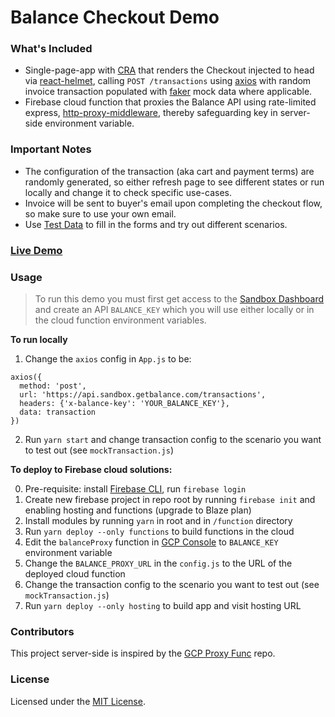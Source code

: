 Balance Checkout Demo
========

### What's Included ###
-  Single-page-app with [CRA](https://github.com/facebook/create-react-app) that renders the Checkout injected to head via [react-helmet](https://github.com/nfl/react-helmet), calling `POST /transactions` using [axios](https://github.com/axios/axios) with random invoice transaction populated with [faker](https://github.com/marak/Faker.js/) mock data where applicable.
-  Firebase cloud function that proxies the Balance API using rate-limited express, [http-proxy-middleware](https://www.npmjs.com/package/http-proxy-middleware), thereby safeguarding key in server-side environment variable.

### Important Notes ###
- The configuration of the transaction (aka cart and payment terms) are randomly generated, so either refresh page to see different states or run locally and change it to check specific use-cases.
- Invoice will be sent to buyer's email upon completing the checkout flow, so make sure to use your own email.
- Use [Test Data](https://docs.getbalance.com/reference/test-data) to fill in the forms and try out different scenarios.

### [Live Demo](https://balance-checkout-demo.web.app/) ###

### Usage ###
> To run this demo you must first get access to the [Sandbox Dashboard](https://dashboard.sandbox.getbalance.com/settings/security) and create an API `BALANCE_KEY` which you will use either locally or in the cloud function environment variables.

**To run locally**
1. Change the `axios` config in `App.js` to be:
```
axios({
  method: 'post',
  url: 'https://api.sandbox.getbalance.com/transactions',
  headers: {'x-balance-key': 'YOUR_BALANCE_KEY'},
  data: transaction
})
```
2. Run `yarn start` and change transaction config to the scenario you want to test out (see `mockTransaction.js`)

**To deploy to Firebase cloud solutions:**

0. Pre-requisite: install [Firebase CLI](https://firebase.google.com/docs/cli), run `firebase login`
1. Create new firebase project in repo root by running `firebase init` and enabling hosting and functions (upgrade to Blaze plan)
2. Install modules by running `yarn` in root and in `/function` directory
3. Run `yarn deploy --only functions` to build functions in the cloud
4. Edit the `balanceProxy` function in [GCP Console](https://console.cloud.google.com/functions) to `BALANCE_KEY` environment variable
5. Change the `BALANCE_PROXY_URL` in the `config.js` to the URL of the deployed cloud function
6. Change the transaction config to the scenario you want to test out (see `mockTransaction.js`)
7. Run `yarn deploy --only hosting` to build app and visit hosting URL

### Contributors ###
This project server-side is inspired by the [GCP Proxy Func](https://github.com/joshuatz/gcp-proxy-func) repo.


### License ###
Licensed under the [MIT License](./LICENSE).
